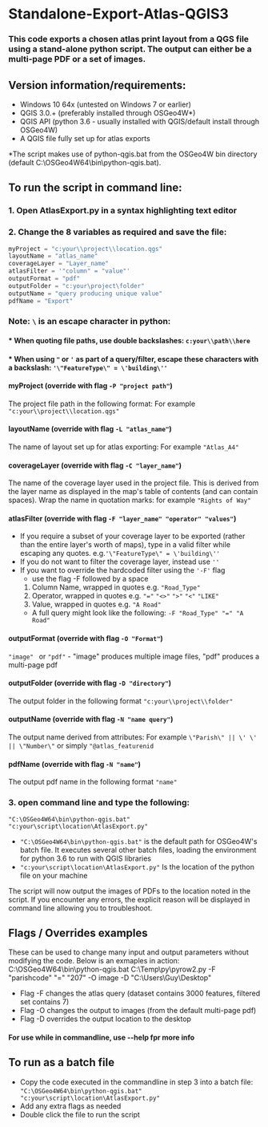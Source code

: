 # Standalone-Export-Atlas-QGIS3
### This code exports a chosen atlas print layout from a QGS file using a stand-alone python script. The output can either be a multi-page PDF or a set of images.
## Version information/requirements:
* Windows 10 64x (untested on Windows 7 or earlier)
* QGIS 3.0.+ (preferably installed through OSGeo4W*)
* QGIS API (python 3.6 - usually installed with QGIS/default install through OSGeo4W)
* A QGIS file fully set up for atlas exports

 *The script makes use of ‪python-qgis.bat from the OSGeo4W bin directory (default ‪C:\OSGeo4W64\bin\python-qgis.bat).

## To run the script in command line:

### 1. Open AtlasExport.py in a syntax highlighting text editor
### 2. Change the 8 variables as required and save the file:

```python
myProject = "c:your\\project\\location.qgs"
layoutName = "atlas_name"
coverageLayer = "Layer_name"
atlasFilter = '"column" = "value"'
outputFormat = "pdf"
outputFolder = "c:your\project\folder"
outputName = "query producing unique value"
pdfName = "Export"
```
### Note: ```\``` is an escape character in python:
#### * When quoting file paths, use double backslashes: ```c:your\\path\\here```
#### * When using ```"``` or ```'``` as part of a query/filter, escape these characters with a backslash: ```'\"FeatureType\" = \'building\''```
#### myProject (override with flag ``` -P "project path" ```)
The project file path in the following format: For example ``` "c:your\\project\\location.qgs" ```
#### layoutName (override with flag ``` -L "atlas_name" ```)
The name of layout set up for atlas exporting: For example ``` "Atlas_A4" ```
#### coverageLayer (override with flag ``` -C "layer_name" ```)
The name of the coverage layer used in the project file. This is derived from the layer name as displayed in the map's table of contents (and can contain spaces). Wrap the name in quotation marks: for example ``` "Rights of Way" ```
#### atlasFilter (override with flag ``` -F "layer_name" "operator" "values" ```)
* If you require a subset of your coverage layer to be exported (rather than the entire layer's worth of maps), type in a valid filter while escaping any quotes. e.g.``` '\"FeatureType\" = \'building\'' ```
* If you do not want to filter the coverage layer, instead use ``` '' ```
* If you want to override the hardcoded filter using the ``` '-F' ``` flag
    * use the flag -F followed by a space
    1. Column Name, wrapped in quotes e.g. ``` "Road_Type" ```
    2. Operator, wrapped in quotes e.g. ``` "=" ``` ``` "<>" ``` ``` ">" ``` ``` "<" ``` ``` "LIKE" ```
    3. Value, wrapped in quotes e.g. ``` "A Road" ```
    * A full query might look like the following: ``` -F "Road_Type" "=" "A Road" ```
#### outputFormat (override with flag ``` -O "Format" ```)
 ```"image" ``` or ``` "pdf" ``` - "image" produces multiple image files, "pdf" produces a multi-page pdf
#### outputFolder (override with flag ``` -D "directory" ```)
The output folder in the following format ``` "c:your\\project\\folder" ```
#### outputName (override with flag ``` -N "name query" ```)
The output name derived from attributes: For example ``` \"Parish\" || \' \' || \"Number\" ``` or simply ``` "@atlas_featurenid ```
#### pdfName (override with flag ``` -N "name" ```)
The output pdf name in the following format ``` "name" ```
### 3. open command line and type the following:
``` "C:\OSGeo4W64\bin\python-qgis.bat" "c:your\script\location\AtlasExport.py" ```
* ``` "C:\OSGeo4W64\bin\python-qgis.bat" ``` is the default path for OSGeo4W's batch file. It executes several other batch files, loading the environment for python 3.6 to run with QGIS libraries
* ``` "c:your\script\location\AtlasExport.py" ``` Is the location of the python file on your machine

The script will now output the images of PDFs to the location noted in the script. If you encounter any errors, the explicit reason will be displayed in command line allowing you to troubleshoot.

## Flags / Overrides examples
These can be used to change many input and output parameters without modifying the code. Below is an exmaples in action:
C:\OSGeo4W64\bin\python-qgis.bat C:\Temp\py\pyrow2.py -F "parishcode" "=" "207" -O image -D "C:\\Users\\Guy\\Desktop"
* Flag -F changes the atlas query (dataset contains 3000 features, filtered set contains 7)
* Flag -O changes the output to images (from the default multi-page pdf)
* Flag -D overrides the output location to the desktop

#### For use while in commandline, use --help fpr more info

## To run as a batch file
* Copy the code executed in the commandline in step 3 into a batch file: ``` "C:\OSGeo4W64\bin\python-qgis.bat" "c:your\script\location\AtlasExport.py" ```
* Add any extra flags as needed
* Double click the file to run the script
